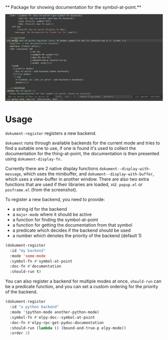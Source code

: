 ** Package for showing documentation for the symbol-at-point.**

<p align="center">
  <img src="screencast.gif?raw=true">
</p>

# Usage

`dokument-register` registers a new backend.

`dokument` runs through available backends for the current mode and tries to
find a suitable one to use, if one is found it's used to collect the
documentation for the thing-at-point, the documentation is then presented using
`dokument-display-fn.`

Currently there are 2 native display functions
`dokument--display-with-message`, which uses the minibuffer, and
`dokument--display-with-buffer`, which uses a view-buffer in another window.
There are also two extra functions that are used if their libraries are loaded,
*viz.* `popup.el` or `posframe.el` (from the screenshot).

To register a new backend, you need to provide:
- a string id for the backend
- a `major-mode` where it should be active
- a function for finding the symbol-at-point
- a function for getting the documentation from that symbol
- a predicate which decides if the backend should be used
- a number which denotes the priority of the backend (default 1)

```lisp
(dokument-register
  :id "my backend"
  :mode 'some-mode
  :symbol-fn #'symbol-at-point
  :doc-fn #'documentation
  :should-run t)
```

You can also register a backend for multiple modes at once, `should-run` can
be a predicate function, and you can set a custom ordering for the priority of the backend.
```lisp
(dokument-register
  :id "a python backend"
  :mode '(python-mode another-python-mode)
  :symbol-fn #'elpy-doc--symbol-at-point
  :doc-fn #'elpy-rpc-get-pydoc-documentation
  :should-run (lambda () (bound-and-true-p elpy-mode))
  :order 2)
```
